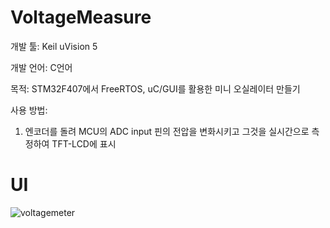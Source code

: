# VoltageMeasure

개발 툴: Keil uVision 5

개발 언어: C언어

목적: STM32F407에서 FreeRTOS, uC/GUI를 활용한 미니 오실레이터 만들기

사용 방법:
1. 엔코더를 돌려 MCU의 ADC input 핀의 전압을 변화시키고 그것을 실시간으로 측정하여 TFT-LCD에 표시

# UI
![voltagemeter](https://user-images.githubusercontent.com/28644565/136662748-ac8233b8-b6ff-4d9f-850d-6dc1d6943dd0.jpg)
